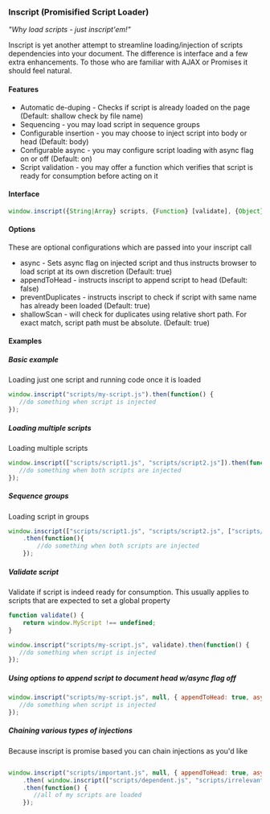 ### Inscript (Promisified Script Loader)
*"Why load scripts - just inscript'em!"*

Inscript is yet another attempt to streamline loading/injection of scripts dependencies into your document. 
The difference is interface and a few extra enhancements. To those who are familiar with AJAX or Promises it should feel natural.

#### Features
* Automatic de-duping - Checks if script is already loaded on the page (Default: shallow check by file name)
* Sequencing - you may load script in sequence groups
* Configurable insertion - you may choose to inject script into body or head (Default: body)
* Configurable async - you may configure script loading with async flag on or off (Default: on)
* Script validation - you may offer a function which verifies that script is ready for consumption before acting on it

#### Interface
```js
window.inscript({String|Array} scripts, {Function} [validate], {Object} [options]) => {Promise}
```

#### Options
These are optional configurations which are passed into your inscript call

* async - Sets async flag on injected script and thus instructs browser to load script at its own discretion (Default: true)
* appendToHead - instructs inscript to append script to head (Default: false)
* preventDuplicates - instructs inscript to check if script with same name has already been loaded (Default: true)
* shallowScan - will check for duplicates using relative short path. For exact match, script path must be absolute. (Default: true) 

#### Examples

##### Basic example
Loading just one script and running code once it is loaded

```js
window.inscript("scripts/my-script.js").then(function() {
   //do something when script is injected
});
```

##### Loading multiple scripts
Loading multiple scripts

```js
window.inscript(["scripts/script1.js", "scripts/script2.js"]).then(function(){
   //do something when both scripts are injected 
});
```

##### Sequence groups
Loading script in groups

```js
window.inscript(["scripts/script1.js", "scripts/script2.js", ["scripts/script3.js", "scripts/script4.js"]])
    .then(function(){
        //do something when both scripts are injected 
    });
```

##### Validate script
Validate if script is indeed ready for consumption. This usually applies to scripts that are expected to set a global property

```js
function validate() {
    return window.MyScript !== undefined;    
}

window.inscript("scripts/my-script.js", validate).then(function() {
   //do something when script is injected
});
```

##### Using options to append script to document head w/async flag off

```js
window.inscript("scripts/my-script.js", null, { appendToHead: true, async: false }).then(function() {
   //do something when script is injected
});
```

##### Chaining various types of injections
Because inscript is promise based you can chain injections as you'd like

```js

window.inscript("scripts/important.js", null, { appendToHead: true, async: false })
    .then( window.inscript(["scripts/dependent.js", "scripts/irrelevant.js"]) )
    .then(function() {
       //all of my scripts are loaded 
    });
```
